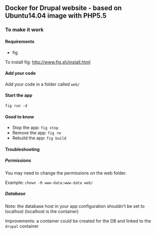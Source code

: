 ## Docker for Drupal website - based on Ubuntu14.04 image with PHP5.5

### To make it work

#### Requirements

 - fig

To install fig: http://www.fig.sh/install.html

#### Add your code

Add your code in a folder called `web/`

#### Start the app

`fig run -d`

#### Good to know

 - Stop the app: `fig stop`
 - Remove the app: `fig rm`
 - Rebuild the app: `fig build`

#### Troubleshooting

##### Permissions

You may need to change the permissions on the web folder.

Example: `chown -R www-data:www-data web/`

##### Database

Note: the database host in your app configuration shouldn't be set to localhost (localhost is the container)

Improvements: a container could be created for the DB and linked to the `drupal` container
